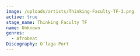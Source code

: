 ```yaml
---
image: /uploads/artists/Thinking-Faculty-TF-3.png
active: true
stage_name: Thinking Faculty TF
name: Unknown
genres:
  - Afrobeat
Discography: O’laga Port
---
```

